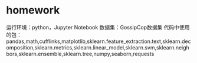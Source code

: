 # homework
运行环境：python，Jupyter Notebook 
数据集：GossipCop数据集
代码中使用的包：pandas,math,cufflinks,matplotlib,sklearn.feature_extraction.text,sklearn.decomposition,sklearn.metrics,sklearn.linear_model,sklearn.svm,sklearn.neighbors,sklearn.ensemble,sklearn.tree,numpy,seaborn,requests
